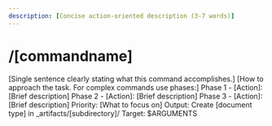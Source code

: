 ```yaml
---
description: [Concise action-oriented description (3-7 words)]
---
```


# /[commandname]

<instructions>
[Single sentence clearly stating what this command accomplishes.]
</instructions>

<approach>
[How to approach the task. For complex commands use phases:]
Phase 1 - [Action]: [Brief description]
Phase 2 - [Action]: [Brief description]
Phase 3 - [Action]: [Brief description]
Priority: [What to focus on]
Output: Create [document type] in _artifacts/[subdirectory]/
</approach>

<context>
Target: $ARGUMENTS
</context>